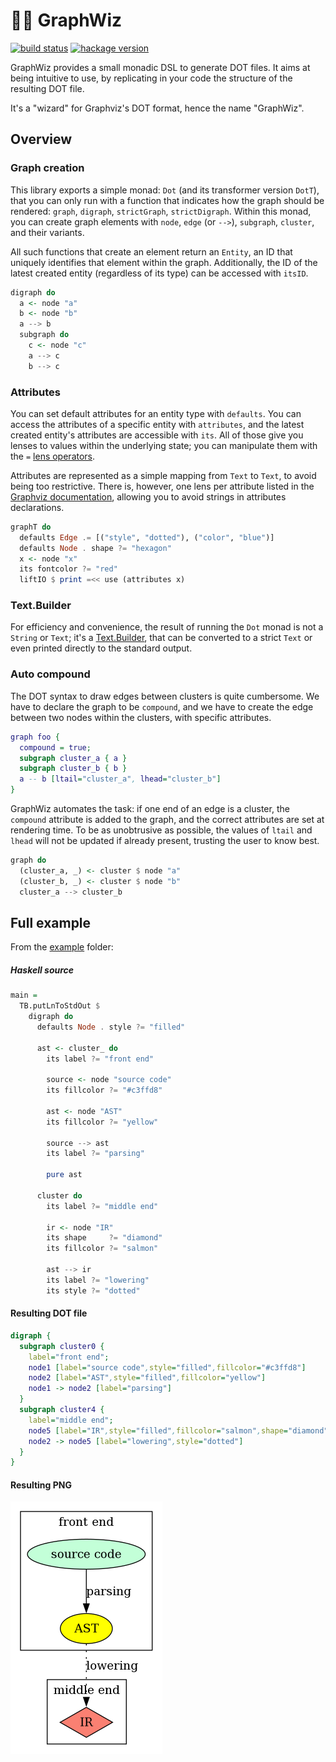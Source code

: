 # :mage_woman: GraphWiz

[![build status][BuildShield]][BuildLink] [![hackage version][HackageShield]][HackageLink]


GraphWiz provides a small monadic DSL to generate DOT files. It aims at being intuitive to use, by replicating in your code the structure of the resulting DOT file.

It's a "wizard" for Graphviz's DOT format, hence the name "GraphWiz".

[BuildLink]:   https://github.com/nicuveo/graphwiz/actions/workflows/haskell.yml?query=branch%3Amain
[BuildShield]: https://img.shields.io/github/actions/workflow/status/nicuveo/graphwiz/haskell.yml?event=push&style=flat&branch=main&label=build
[HackageLink]:   https://hackage.haskell.org/package/graphwiz
[HackageShield]: https://img.shields.io/hackage/v/graphwiz

## Overview

### Graph creation

This library exports a simple monad: `Dot` (and its transformer version `DotT`), that you can only run with a function that indicates how the graph should be rendered: `graph`, `digraph`, `strictGraph`, `strictDigraph`. Within this monad, you can create graph elements with `node`, `edge` (or `-->`), `subgraph`, `cluster`, and their variants.

All such functions that create an element return an `Entity`, an ID that uniquely identifies that element within the graph. Additionally, the ID of the latest created entity (regardless of its type) can be accessed with `itsID`.

```haskell
digraph do
  a <- node "a"
  b <- node "b"
  a --> b
  subgraph do
    c <- node "c"
    a --> c
    b --> c
```

### Attributes

You can set default attributes for an entity type with `defaults`. You can access the attributes of a specific entity with `attributes`, and the latest created entity's attributes are accessible with `its`. All of those give you lenses to values within the underlying state; you can manipulate them with the `=` [lens operators](https://hackage.haskell.org/package/lens-5.3.3/docs/Control-Lens-Setter.html#g:5).

Attributes are represented as a simple mapping from `Text` to `Text`, to avoid being too restrictive. There is, however, one lens per attribute listed in the [Graphviz documentation](https://graphviz.org/doc/info/attrs.html), allowing you to avoid strings in attributes declarations.

```haskell
graphT do
  defaults Edge .= [("style", "dotted"), ("color", "blue")]
  defaults Node . shape ?= "hexagon"
  x <- node "x"
  its fontcolor ?= "red"
  liftIO $ print =<< use (attributes x)
```

### Text.Builder

For efficiency and convenience, the result of running the `Dot` monad is not a `String` or `Text`; it's a [Text.Builder](https://hackage.haskell.org/package/text-builder-0.6.7.3/docs/Text-Builder.html), that can be converted to a strict `Text` or even printed directly to the standard output.

### Auto compound

The DOT syntax to draw edges between clusters is quite cumbersome. We have to declare the graph to be `compound`, and we have to create the edge between two nodes within the clusters, with specific attributes.

```dot
graph foo {
  compound = true;
  subgraph cluster_a { a }
  subgraph cluster_b { b }
  a -- b [ltail="cluster_a", lhead="cluster_b"]
}
```

GraphWiz automates the task: if one end of an edge is a cluster, the `compound` attribute is added to the graph, and the correct attributes are set at rendering time. To be as unobtrusive as possible, the values of `ltail` and `lhead` will not be updated if already present, trusting the user to know best.

```haskell
graph do
  (cluster_a, _) <- cluster $ node "a"
  (cluster_b, _) <- cluster $ node "b"
  cluster_a --> cluster_b
```

## Full example

From the [example](/example) folder:

##### Haskell source
```haskell
main =
  TB.putLnToStdOut $
    digraph do
      defaults Node . style ?= "filled"

      ast <- cluster_ do
        its label ?= "front end"

        source <- node "source code"
        its fillcolor ?= "#c3ffd8"

        ast <- node "AST"
        its fillcolor ?= "yellow"

        source --> ast
        its label ?= "parsing"

        pure ast

      cluster do
        its label ?= "middle end"

        ir <- node "IR"
        its shape     ?= "diamond"
        its fillcolor ?= "salmon"

        ast --> ir
        its label ?= "lowering"
        its style ?= "dotted"
```

#### Resulting DOT file

```DOT
digraph {
  subgraph cluster0 {
    label="front end";
    node1 [label="source code",style="filled",fillcolor="#c3ffd8"]
    node2 [label="AST",style="filled",fillcolor="yellow"]
    node1 -> node2 [label="parsing"]
  }
  subgraph cluster4 {
    label="middle end";
    node5 [label="IR",style="filled",fillcolor="salmon",shape="diamond"]
    node2 -> node5 [label="lowering",style="dotted"]
  }
}
```

#### Resulting PNG

![example of a generated PNG](/example/output.png)

